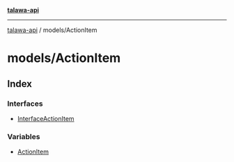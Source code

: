 [**talawa-api**](../../README.md)

***

[talawa-api](../../modules.md) / models/ActionItem

# models/ActionItem

## Index

### Interfaces

- [InterfaceActionItem](interfaces/InterfaceActionItem.md)

### Variables

- [ActionItem](variables/ActionItem.md)
